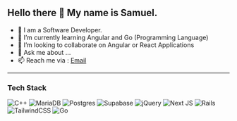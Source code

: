 ## Hello there 👋 My name is Samuel.

- 🔭 I am a Software Developer.
- 🌱 I’m currently learning Angular and Go (Programming Language)
- 👯 I’m looking to collaborate on Angular or React Applications
- 💬 Ask me about ...
- 📫 Reach me via :  [Email](gsammygitau@gmail.com)

---

### Tech Stack
  ![C++](https://img.shields.io/badge/c++-%2300599C.svg?style=for-the-badge&logo=c%2B%2B&logoColor=white)
  ![MariaDB](https://img.shields.io/badge/MariaDB-003545?style=for-the-badge&logo=mariadb&logoColor=white)
  ![Postgres](https://img.shields.io/badge/postgres-%23316192.svg?style=for-the-badge&logo=postgresql&logoColor=white)
  ![Supabase](https://img.shields.io/badge/Supabase-3ECF8E?style=for-the-badge&logo=supabase&logoColor=white)
  ![jQuery](https://img.shields.io/badge/jquery-%230769AD.svg?style=for-the-badge&logo=jquery&logoColor=white)
  ![Next JS](https://img.shields.io/badge/Next-black?style=for-the-badge&logo=next.js&logoColor=white)
  ![Rails](https://img.shields.io/badge/rails-%23CC0000.svg?style=for-the-badge&logo=ruby-on-rails&logoColor=white)
  ![TailwindCSS](https://img.shields.io/badge/tailwindcss-%2338B2AC.svg?style=for-the-badge&logo=tailwind-css&logoColor=white)
  ![Go](https://img.shields.io/badge/go-%2300ADD8.svg?style=for-the-badge&logo=go&logoColor=white)
